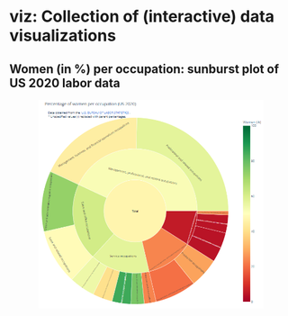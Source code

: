 # viz: Collection of (interactive) data visualizations

## Women (in %) per occupation: sunburst plot of US 2020 labor data

<p align="center">
  <a ref="us-labor/labor-women.html">
    <img src="us-labor/labor-women.png" alt="How many women work in which job sector?" width="400"/>
  </a>
</p>
